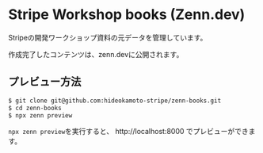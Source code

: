 # Stripe Workshop books (Zenn.dev)

Stripeの開発ワークショップ資料の元データを管理しています。

作成完了したコンテンツは、zenn.devに公開されます。

## プレビュー方法

```bash
$ git clone git@github.com:hideokamoto-stripe/zenn-books.git
$ cd zenn-books
$ npx zenn preview
```

`npx zenn preview`を実行すると、 http://localhost:8000 でプレビューができます。

